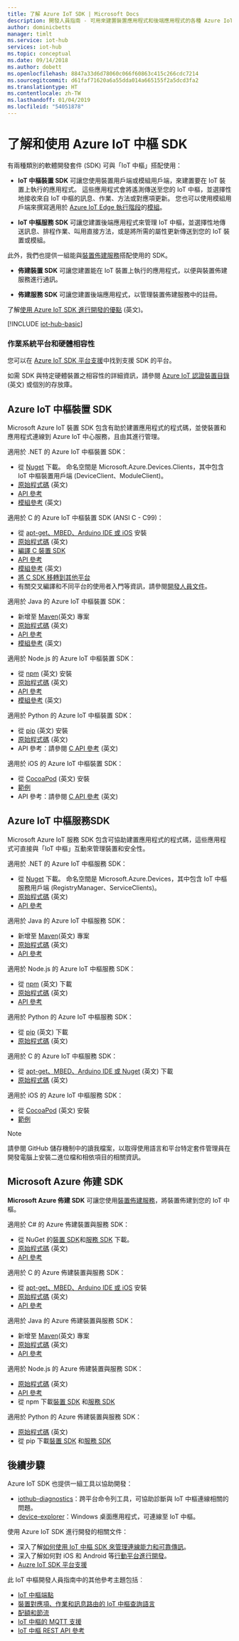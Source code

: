 ```yaml
---
title: 了解 Azure IoT SDK | Microsoft Docs
description: 開發人員指南 - 可用來建置裝置應用程式和後端應用程式的各種 Azure IoT 裝置和服務 SDK 的相關資訊和連結。
author: dominicbetts
manager: timlt
ms.service: iot-hub
services: iot-hub
ms.topic: conceptual
ms.date: 09/14/2018
ms.author: dobett
ms.openlocfilehash: 8847a33d6d78060c066f60863c415c266cdc7214
ms.sourcegitcommit: d61faf71620a6a55dda014a665155f2a5dcd3fa2
ms.translationtype: HT
ms.contentlocale: zh-TW
ms.lasthandoff: 01/04/2019
ms.locfileid: "54051878"
---
```

# <a name="understand-and-use-azure-iot-hub-sdks"></a>了解和使用 Azure IoT 中樞 SDK

有兩種類別的軟體開發套件 (SDK) 可與「IoT 中樞」搭配使用：

* **IoT 中樞裝置 SDK** 可讓您使用裝置用戶端或模組用戶端，來建置要在 IoT 裝置上執行的應用程式。 這些應用程式會將遙測傳送至您的 IoT 中樞，並選擇性地接收來自 IoT 中樞的訊息、作業、方法或對應項更新。  您也可以使用模組用戶端來撰寫適用於 [Azure IoT Edge 執行階段](../iot-edge/about-iot-edge.md)的[模組](../iot-edge/iot-edge-modules.md)。

* **IoT 中樞服務 SDK** 可讓您建置後端應用程式來管理 IoT 中樞，並選擇性地傳送訊息、排程作業、叫用直接方法，或是將所需的屬性更新傳送到您的 IoT 裝置或模組。

此外，我們也提供一組能與[裝置佈建服務](../iot-dps/about-iot-dps.md)搭配使用的 SDK。
* **佈建裝置 SDK** 可讓您建置能在 IoT 裝置上執行的應用程式，以便與裝置佈建服務進行通訊。

* **佈建服務 SDK** 可讓您建置後端應用程式，以管理裝置佈建服務中的註冊。

了解[使用 Azure IoT SDK 進行開發的優點](https://azure.microsoft.com/blog/benefits-of-using-the-azure-iot-sdks-in-your-azure-iot-solution/) \(英文\)。

[!INCLUDE [iot-hub-basic](../../includes/iot-hub-basic-partial.md)]


### <a name="os-platform-and-hardware-compatibility"></a>作業系統平台和硬體相容性

您可以在 [Azure IoT SDK 平台支援](iot-hub-device-sdk-platform-support.md)中找到支援 SDK 的平台。

如需 SDK 與特定硬體裝置之相容性的詳細資訊，請參閱 [Azure IoT 認證裝置目錄](https://catalog.azureiotsuite.com/) \(英文\) 或個別的存放庫。

## <a name="azure-iot-hub-device-sdks"></a>Azure IoT 中樞裝置 SDK

Microsoft Azure IoT 裝置 SDK 包含有助於建置應用程式的程式碼，並使裝置和應用程式連線到 Azure IoT 中心服務，且由其進行管理。

適用於 .NET 的 Azure IoT 中樞裝置 SDK： 

* 從 [Nuget](https://www.nuget.org/packages/Microsoft.Azure.Devices.Client/) 下載。  命名空間是 Microsoft.Azure.Devices.Clients，其中包含 IoT 中樞裝置用戶端 (DeviceClient、ModuleClient)。
* [原始程式碼](https://github.com/Azure/azure-iot-sdk-csharp) \(英文\)
* [API 參考](https://docs.microsoft.com/dotnet/api/microsoft.azure.devices?view=azure-dotnet)
* [模組參考](https://docs.microsoft.com/dotnet/api/microsoft.azure.devices.client.moduleclient?view=azure-dotnet) \(英文\)

適用於 C 的 Azure IoT 中樞裝置 SDK (ANSI C - C99)：

* 從 [apt-get、MBED、Arduino IDE 或 iOS](https://github.com/Azure/azure-iot-sdk-c/blob/master/readme.md#packages-and-libraries) 安裝
* [原始程式碼](https://github.com/Azure/azure-iot-sdk-c) \(英文\)
* [編譯 C 裝置 SDK](https://github.com/Azure/azure-iot-sdk-c/blob/master/iothub_client/readme.md#compiling-the-c-device-sdk)
* [API 參考](https://docs.microsoft.com/azure/iot-hub/iot-c-sdk-ref/)
* [模組參考](https://docs.microsoft.com/azure/iot-hub/iot-c-sdk-ref/iothub-module-client-h) \(英文\)
* [將 C SDK 移轉到其他平台](https://github.com/Azure/azure-c-shared-utility/blob/master/devdoc/porting_guide.md)
* 有關交叉編譯和不同平台的使用者入門等資訊，請參閱[開發人員文件](https://github.com/Azure/azure-iot-sdk-c/tree/master/doc)。

適用於 Java 的 Azure IoT 中樞裝置 SDK： 

* 新增至 [Maven](https://github.com/Azure/azure-iot-sdk-java/blob/master/doc/java-devbox-setup.md#for-the-device-sdk)\(英文\) 專案
* [原始程式碼](https://github.com/Azure/azure-iot-sdk-java) \(英文\)
* [API 參考](https://docs.microsoft.com/java/api/com.microsoft.azure.sdk.iot.device)
* [模組參考](https://docs.microsoft.com/java/api/com.microsoft.azure.sdk.iot.device._module_client?view=azure-java-stable) \(英文\)

適用於 Node.js 的 Azure IoT 中樞裝置 SDK： 

* 從 [npm](https://www.npmjs.com/package/azure-iot-device) \(英文\) 安裝
* [原始程式碼](https://github.com/Azure/azure-iot-sdk-node) \(英文\)
* [API 參考](https://docs.microsoft.com/javascript/api/azure-iot-device/?view=azure-iot-typescript-latest)
* [模組參考](https://docs.microsoft.com/javascript/api/azure-iot-device/moduleclient?view=azure-node-latest) \(英文\)

適用於 Python 的 Azure IoT 中樞裝置 SDK： 

* 從 [pip](https://pypi.python.org/pypi/azure-iothub-device-client/) \(英文\) 安裝
* [原始程式碼](https://github.com/Azure/azure-iot-sdk-python) \(英文\)
* API 參考：請參閱 [C API 參考](https://docs.microsoft.com/azure/iot-hub/iot-c-sdk-ref/) \(英文\)

適用於 iOS 的 Azure IoT 中樞裝置 SDK： 

* 從 [CocoaPod](https://cocoapods.org/pods/AzureIoTHubClient) \(英文\) 安裝
* [範例](https://github.com/Azure-Samples/azure-iot-samples-ios)
* API 參考：請參閱 [C API 參考](https://docs.microsoft.com/azure/iot-hub/iot-c-sdk-ref/) \(英文\)

## <a name="azure-iot-hub-service-sdks"></a>Azure IoT 中樞服務SDK

Microsoft Azure IoT 服務 SDK 包含可協助建置應用程式的程式碼，這些應用程式可直接與「IoT 中樞」互動來管理裝置和安全性。

適用於 .NET 的 Azure IoT 中樞服務 SDK：

* 從 [Nuget](https://www.nuget.org/packages/Microsoft.Azure.Devices/) 下載。  命名空間是 Microsoft.Azure.Devices，其中包含 IoT 中樞服務用戶端 (RegistryManager、ServiceClients)。
* [原始程式碼](https://github.com/Azure/azure-iot-sdk-csharp) \(英文\)
* [API 參考](https://docs.microsoft.com/dotnet/api/microsoft.azure.devices)

適用於 Java 的 Azure IoT 中樞服務 SDK： 

* 新增至 [Maven](https://github.com/Azure/azure-iot-sdk-java/blob/master/doc/java-devbox-setup.md#for-the-service-sdk)\(英文\) 專案
* [原始程式碼](https://github.com/Azure/azure-iot-sdk-java) \(英文\)
* [API 參考](https://docs.microsoft.com/java/api/com.microsoft.azure.sdk.iot.service)

適用於 Node.js 的 Azure IoT 中樞服務 SDK： 

* 從 [npm](https://www.npmjs.com/package/azure-iothub) \(英文\) 下載
* [原始程式碼](https://github.com/Azure/azure-iot-sdk-node) \(英文\)
* [API 參考](https://docs.microsoft.com/javascript/api/azure-iothub/?view=azure-iot-typescript-latest)

適用於 Python 的 Azure IoT 中樞服務 SDK： 

* 從 [pip](https://pypi.python.org/pypi/azure-iothub-service-client/) \(英文\) 下載
* [原始程式碼](https://github.com/Azure/azure-iot-sdk-python) \(英文\)

適用於 C 的 Azure IoT 中樞服務 SDK： 

* 從 [apt-get、MBED、Arduino IDE 或 Nuget](https://github.com/Azure/azure-iot-sdk-c/blob/master/readme.md) \(英文\) 下載
* [原始程式碼](https://github.com/Azure/azure-iot-sdk-c) \(英文\)

適用於 iOS 的 Azure IoT 中樞服務 SDK： 

* 從 [CocoaPod](https://cocoapods.org/pods/AzureIoTHubServiceClient) \(英文\) 安裝
* [範例](https://github.com/Azure-Samples/azure-iot-samples-ios)

> [!NOTE]
> 請參閱 GitHub 儲存機制中的讀我檔案，以取得使用語言和平台特定套件管理員在開發電腦上安裝二進位檔和相依項目的相關資訊。

## <a name="microsoft-azure-provisioning-sdks"></a>Microsoft Azure 佈建 SDK

**Microsoft Azure 佈建 SDK** 可讓您使用[裝置佈建服務](../iot-dps/about-iot-dps.md)，將裝置佈建到您的 IoT 中樞。

適用於 C# 的 Azure 佈建裝置與服務 SDK：

* 從 NuGet 的[裝置 SDK](https://www.nuget.org/packages/Microsoft.Azure.Devices.Provisioning.Client/)和[服務 SDK](https://www.nuget.org/packages/Microsoft.Azure.Devices.Provisioning.Service/) 下載。
* [原始程式碼](https://github.com/Azure/azure-iot-sdk-csharp/) \(英文\)
* [API 參考](https://docs.microsoft.com/dotnet/api/microsoft.azure.devices.provisioning.client?view=azure-dotnet)

適用於 C 的 Azure 佈建裝置與服務 SDK：

* 從 [apt-get、MBED、Arduino IDE 或 iOS](https://github.com/Azure/azure-iot-sdk-c/blob/master/readme.md#packages-and-libraries) 安裝
* [原始程式碼](https://github.com/Azure/azure-iot-sdk-c/blob/master/provisioning_client) \(英文\)
* [API 參考](https://docs.microsoft.com/azure/iot-hub/iot-c-sdk-ref/)

適用於 Java 的 Azure 佈建裝置與服務 SDK：

* 新增至 [Maven](https://github.com/Azure/azure-iot-sdk-java/blob/master/doc/java-devbox-setup.md#for-the-service-sdk)\(英文\) 專案
* [原始程式碼](https://github.com/Azure/azure-iot-sdk-java/blob/master/provisioning) \(英文\)
* [API 參考](https://docs.microsoft.com/java/api/com.microsoft.azure.sdk.iot.provisioning.device?view=azure-java-stable)

適用於 Node.js 的 Azure 佈建裝置與服務 SDK：

* [原始程式碼](https://github.com/Azure/azure-iot-sdk-node/tree/master/provisioning) \(英文\)
* [API 參考](https://docs.microsoft.com/javascript/api/overview/azure/iothubdeviceprovisioning?view=azure-node-latest)
* 從 npm 下載[裝置 SDK](https://badge.fury.io/js/azure-iot-provisioning-device) 和[服務 SDK](https://badge.fury.io/js/azure-iot-provisioning-service)

適用於 Python 的 Azure 佈建裝置與服務 SDK：

* [原始程式碼](https://github.com/Azure/azure-iot-sdk-python) \(英文\)
* 從 pip 下載[裝置 SDK](https://pypi.org/project/azure-iot-provisioning-device-client/) 和[服務 SDK](https://pypi.org/project/azure-iothub-provisioningserviceclient/)

## <a name="next-steps"></a>後續步驟

Azure IoT SDK 也提供一組工具以協助開發：
* [iothub-diagnostics](https://github.com/Azure/iothub-diagnostics)：跨平台命令列工具，可協助診斷與 IoT 中樞連線相關的問題。
* [device-explorer](https://github.com/Azure/azure-iot-sdk-csharp/tree/master/tools/DeviceExplorer)：Windows 桌面應用程式，可連線至 IoT 中樞。

使用 Azure IoT SDK 進行開發的相關文件：
* 深入了解[如何使用 IoT 中樞 SDK 來管理連線能力和可靠傳訊](iot-hub-reliability-features-in-sdks.md)。
* 深入了解如何對 iOS 和 Android 等[行動平台進行開發](iot-hub-how-to-develop-for-mobile-devices.md)。
* [Auzre IoT SDK 平台支援](iot-hub-device-sdk-platform-support.md)


此 IoT 中樞開發人員指南中的其他參考主題包括︰

* [IoT 中樞端點](iot-hub-devguide-endpoints.md)
* [裝置對應項、作業和訊息路由的 IoT 中樞查詢語言](iot-hub-devguide-query-language.md)
* [配額和節流](iot-hub-devguide-quotas-throttling.md)
* [IoT 中樞的 MQTT 支援](iot-hub-mqtt-support.md)
* [IoT 中樞 REST API 參考](/rest/api/iothub/)
